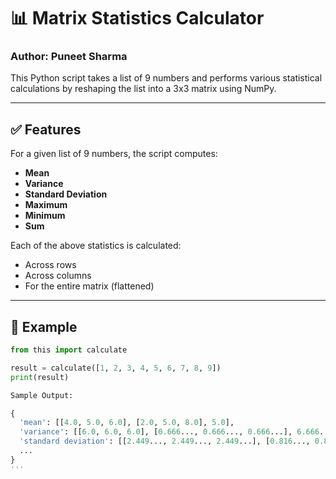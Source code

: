 # 📊 Matrix Statistics Calculator

### Author: Puneet Sharma

This Python script takes a list of 9 numbers and performs various statistical calculations by reshaping the list into a 3x3 matrix using NumPy.

---

## ✅ Features

For a given list of 9 numbers, the script computes:

- **Mean**
- **Variance**
- **Standard Deviation**
- **Maximum**
- **Minimum**
- **Sum**

Each of the above statistics is calculated:
- Across rows
- Across columns
- For the entire matrix (flattened)

---

## 🧮 Example

```python
from this import calculate

result = calculate([1, 2, 3, 4, 5, 6, 7, 8, 9])
print(result)

Sample Output:

{
  'mean': [[4.0, 5.0, 6.0], [2.0, 5.0, 8.0], 5.0],
  'variance': [[6.0, 6.0, 6.0], [0.666..., 0.666..., 0.666...], 6.666...],
  'standard deviation': [[2.449..., 2.449..., 2.449...], [0.816..., 0.816..., 0.816...], 2.581...],
  ...
}
'''
